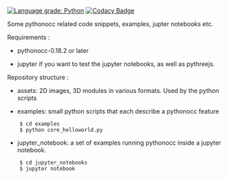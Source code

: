 [![Language grade: Python](https://img.shields.io/lgtm/grade/python/g/tpaviot/pythonocc-demos.svg?logo=lgtm&logoWidth=18)](https://lgtm.com/projects/g/tpaviot/pythonocc-demos/context:python)
[![Codacy Badge](https://api.codacy.com/project/badge/Grade/6a7ad7d29ff44acea40ef5f130249557)](https://www.codacy.com/app/tpaviot/pythonocc-demos?utm_source=github.com&amp;utm_medium=referral&amp;utm_content=tpaviot/pythonocc-demos&amp;utm_campaign=Badge_Grade)

Some pythonocc related code snippets, examples, jupter notebooks etc.

Requirements :

* pythonocc-0.18.2 or later

* jupyter if you want to test the jupyter notebooks, as well as pythreejs.

Repository structure :

* assets: 2D images, 3D modules in various formats. Used by the python scripts

* examples: small python scripts that each describe a pythonocc feature
```
    $ cd examples  
    $ python core_helloworld.py
```

* jupyter_notebook: a set of examples running pythonocc inside a jupyter notebook.
```
    $ cd jupyter_notebooks  
    $ jupyter notebook
```
